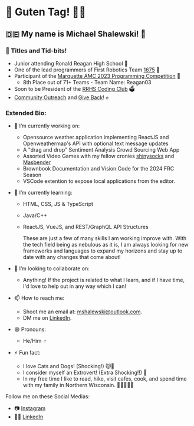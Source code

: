 # 👋 Guten Tag! 🧑‍💻
## 🇩🇪 My name is Michael Shalewski! 🌹
### 📜 Titles and Tid-bits!

* Junior attending Ronald Reagan High School 🏫
* One of the lead programmers of First Robotics Team [1675](https://github.com/frc1675/) 🤖
* Participant of the [Marquette AMC 2023 Programming Competition](https://codeabac.us/blue/standings) 🏅
   * 8th Place out of 71+ Teams - Team Name: Reagan03  
* Soon to be President of the [RRHS Coding Club](https://github.com/RRHS-Coding-Club/) 🗳️
* [Community Outreach](https://frc1675.com/for-students/) and [Give Back](https://www.hungertaskforce.org/)! ✊

### Extended Bio:

- 🔭 I’m currently working on:
  * Opensource weather application implementing ReactJS and Openweathermap's API with optional text message updates
  * A "drag and drop" Sentiment Analysis Crowd Sourcing Web App
  * Assorted Video Games with my fellow cronies [shinysocks](https://github.com/shinysocks/) and [Masbender](https://github.com/masbender/)
  * Brownbook Documentation and Vision Code for the 2024 FRC Season
  * VSCode extention to expose local applications from the editor.
- 🌱 I’m currently learning:
  * HTML, CSS, JS & TypeScript
  * Java/C++
  * ReactJS, VueJS, and REST/GraphQL API Structures

      These are just a few of many skills I am working improve with. With the tech field being as nebulous as it is, I am always looking for new frameworks and languages to expand my horizons and stay up to date with any changes that come about!

- 👯 I’m looking to collaborate on:
  * Anything!
      If the project is related to what I learn, and if I have time, I'd love to help out in any way which I can! 
- 📫 How to reach me: 
  * Shoot me an email at: [mshalewski@outlook.com](mailto:mshalewski@outlook.com).
  * DM me on [LinkedIn](https://www.linkedin.com/in/michael-shalewski/).
- 😄 Pronouns: 
  * He/Him ♂️
- ⚡ Fun fact: 
  * I love Cats and Dogs! (Shocking!) 🐱🐶
  * I consider myself an Extrovert! (Extra Shocking!!) 📢
  * In my free time I like to read, hike, visit cafes, cook, and spend time with my family in Northern Wisconsin. 👨‍👩‍👧‍👦🎣

Follow me on these Social Medias:
- 📷 [Instagram](https://www.instagram.com/jagernet_ops/)
- 🧑‍💼 [LinkedIn](https://www.linkedin.com/in/michael-shalewski/)
